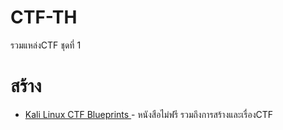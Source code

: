 # CTF-TH
รวมแหล่งCTF ชุดที่ 1  
# สร้าง
* [Kali Linux CTF Blueprints ](https://www.packtpub.com/product/kali-linux-ctf-blueprints/9781783985982)- หนังสือไม่ฟรี รวมถึงการสร้างและเรื่องCTF
